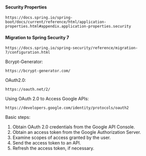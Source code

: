 #### Security Properties
```
https://docs.spring.io/spring-boot/docs/current/reference/html/application-properties.html#appendix.application-properties.security
```

#### Migration to Spring Security 7
```
https://docs.spring.io/spring-security/reference/migration-7/configuration.html
```

Bcrypt-Generator:
```
https://bcrypt-generator.com/
```

OAuth2.0:
```
https://oauth.net/2/
```

Using OAuth 2.0 to Access Google APIs:
```
https://developers.google.com/identity/protocols/oauth2
```
Basic steps:
1. Obtain OAuth 2.0 credentials from the Google API Console.
2. Obtain an access token from the Google Authorization Server.
3. Examine scopes of access granted by the user.
4. Send the access token to an API.
5. Refresh the access token, if necessary.
